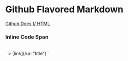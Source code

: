 # Github Flavored Markdown

[Github Docs f/ HTML](https://github.github.com/gfm/ "GFM")

### Inline Code Span
</br>
`
> [link](/uri "title")
`

